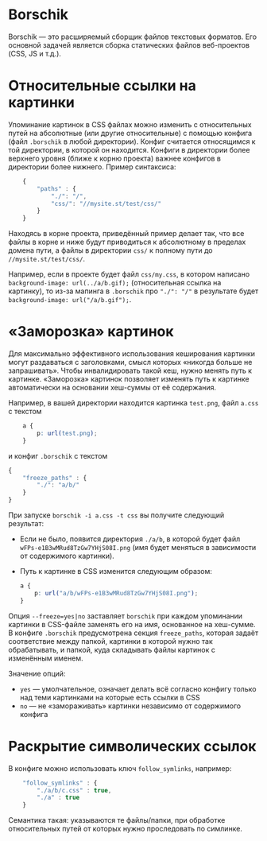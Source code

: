 # Borschik

Borschik — это расширяемый сборщик файлов текстовых форматов.
Его основной задачей является сборка статических файлов веб-проектов (CSS, JS
и т.д.).

# Относительные ссылки на картинки

Упоминание картинок в CSS файлах можно изменить с относительных путей на
абсолютные (или другие относительные) с помощью конфига (файл `.borschik`
в любой директории). Конфиг считается относящимся к той директории, в которой
он находится. Конфиги в директории более верхнего уровня (ближе к корню
проекта) важнее конфигов в директории более нижнего. Пример синтаксиса:

```js
    {
        "paths" : {
            "./": "/",
            "css/": "//mysite.st/test/css/"
        }
    }
```

Находяcь в корне проекта, приведённый пример делает так, что все файлы в
корне и ниже будут приводиться к абсолютному в пределах домена пути, а файлы
в директории `css/` к полному пути до `//mysite.st/test/css/`.

Например, если в проекте будет файл `css/my.css`, в котором написано
`background-image: url(../a/b.gif);` (относительная ссылка на картинку), то
из-за мапинга в `.borschik` про `"./": "/"` в результате будет
`background-image: url("/a/b.gif");`.

# «Заморозка» картинок

Для максимально эффективного использования кеширования картинки могут раздаваться
с заголовками, смысл которых «никогда больше не запрашивать». Чтобы инвалидировать
такой кеш, нужно менять путь к картинке. «Заморозка» картинок позволяет изменять
путь к картинке автоматически на основании хеш-суммы от её содержания.

Например, в вашей директории находится картинка `test.png`, файл `a.css` с текстом

```css
    a {
        p: url(test.png);
    }
```
и конфиг `.borschik` с текстом

```js
{
    "freeze_paths" : {
        "./": "a/b/"
    }
}
```
При запуске `borschik -i a.css -t css` вы получите следующий результат:

* Если не было, появится директория `./a/b`, в которой будет файл
`wFPs-e1B3wMRud8TzGw7YHjS08I.png` (имя будет меняться в зависимости от
содержимого картинки).
* Путь к картинке в CSS изменится следующим образом:

    ```css
    a {
        p: url("a/b/wFPs-e1B3wMRud8TzGw7YHjS08I.png");
    }
    ```

Опция `--freeze=yes|no` заставляет `borschik` при каждом упоминании картинки в
CSS-файле заменять его на имя, основанное на хеш-сумме. В конфиге `.borschik`
предусмотрена секция `freeze_paths`, которая задаёт соответствие между папкой,
картинки в которой нужно так обрабатывать, и папкой, куда складывать файлы
картинок с изменённым именем.

Значение опций:

* `yes` — умолчательное, означает делать всё согласно конфигу только над теми
картинками на которые есть ссылки в CSS
* `no` — не «замораживать» картинки независимо от содержимого конфига

# Раскрытие символических ссылок  

В конфиге можно использовать ключ `follow_symlinks`, например:

```js
    "follow_symlinks" : {
        "./a/b/c.css" : true,
        "./a" : true
    }
```

Семантика такая: указываются те файлы/папки, при обработке относительных путей
от которых нужно проследовать по симлинке.
